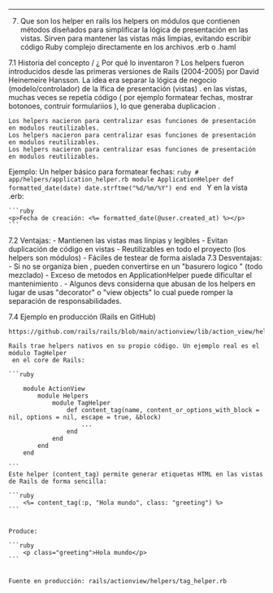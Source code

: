

-----------------------------------------------------------------------------------------------------------------
7. Que son los helper en rails 
	los helpers on módulos que contienen métodos diseñados para simplificar  la
	lógica de presentación en las vistas. Sirven para mantener las vistas más limpias,
	evitando escribir código Ruby complejo directamente en los archivos .erb  o .haml 

7.1  Historia del concepto / ¿ Por qué lo inventaron ?
	Los helpers fueron introducidos desde las primeras versiones de Rails (2004-2005) 
	por David Heinemeire Hansson. La idea era separar la lógica de negocio (modelo/controlador) de 
	la lfica de presentación (vistas) . en las vistas, muchas veces se repetía código 
	( por ejemplo formatear fechas, mostrar botonoes, contruir formulariios ),
	lo que generaba duplicacion . 

	Los helpers nacieron para centralizar esas funciones de presentación en modulos reutilizables.
	Los helpers nacieron para centralizar esas funciones de presentación en modulos reutilizables.
	Los helpers nacieron para centralizar esas funciones de presentación en modulos reutilizables.

Ejemplo: 
	Un helper básico para formatear fechas:
	```ruby
	# app/helpers/application_helper.rb
	module ApplicationHelper
		def formatted_date(date)
			date.strftme("%d/%m/%Y")
		end
	end
	```
	Y en la vista .erb:

	```ruby
	<p>Fecha de creación: <%= formatted_date(@user.created_at) %></p>
	```
7.2  Ventajas: 
	- Mantienen las vistas mas linpias y legibles 
	- Evitan duplicación de código en vistas 
	- Reutilizables en todo el proyecto (los helpers son módulos)
	- Fáciles de testear de forma aislada 
7.3  Desventajas: 
	- Si no se organiza bien , pueden convertirse en un "basurero logico " (todo mezclado)
	- Exceso de metodos en ApplicationHelper puede dificultar el mantenimiento .
	- Algunos devs considerna que abusan de los helpers en lugar de usas "decorator" o "view objects"
	lo cual puede romper la separación de responsabilidades.


7.4 Ejemplo en producción (Rails en GitHub)

	https://github.com/rails/rails/blob/main/actionview/lib/action_view/helpers/tag_helper.rb

	Rails trae helpers nativos en su propio código. Un ejemplo real es el módulo TagHelper
	 en el core de Rails:

	```ruby

		module ActionView
			module Helpers
				module TagHelper
					def content_tag(name, content_or_options_with_block = nil, options = nil, escape = true, &block)
						...
					end
				end
			end
		end

	```
	Este helper (content_tag) permite generar etiquetas HTML en las vistas de Rails de forma sencilla:

	```ruby
		<%= content_tag(:p, "Hola mundo", class: "greeting") %>
	```


	Produce:

	```ruby
		<p class="greeting">Hola mundo</p>
	```


	Fuente en producción: rails/actionview/helpers/tag_helper.rb


